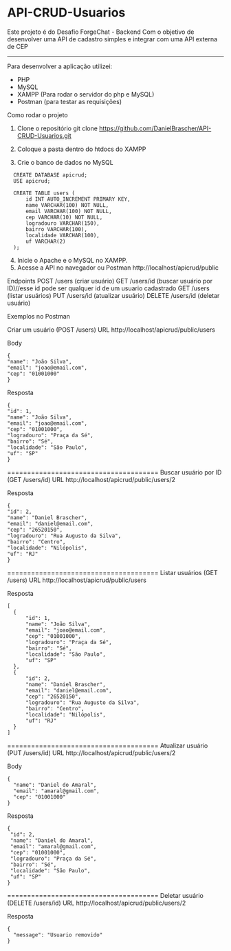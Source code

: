 # API-CRUD-Usuarios

Este projeto é do Desafio ForgeChat - Backend
Com o objetivo de desenvolver uma API de cadastro simples e integrar com uma API externa de CEP

-----------------------------------------------------------------------------------------------

Para desenvolver a aplicação utilizei:
- PHP
- MySQL
- XAMPP (Para rodar o servidor do php e MySQL)
- Postman (para testar as requisições)

Como rodar o projeto
1. Clone o repositório
   git clone https://github.com/DanielBrascher/API-CRUD-Usuarios.git
   
2. Coloque a pasta dentro do htdocs do XAMPP
3. Crie o banco de dados no MySQL
```   
  CREATE DATABASE apicrud;
  USE apicrud;

  CREATE TABLE users (
      id INT AUTO_INCREMENT PRIMARY KEY,
      name VARCHAR(100) NOT NULL,
      email VARCHAR(100) NOT NULL,
      cep VARCHAR(10) NOT NULL,
      logradouro VARCHAR(150),
      bairro VARCHAR(100),
      localidade VARCHAR(100),
      uf VARCHAR(2)
  );
```
4. Inicie o Apache e o MySQL no XAMPP.
5. Acesse a API no navegador ou Postman
   http://localhost/apicrud/public

Endpoints
  POST /users (criar usuário)
  GET /users/id (buscar usuário por ID)//esse id pode ser qualquer id de um usuario cadastrado
  GET /users (listar usuários)
  PUT /users/id (atualizar usuário) 
  DELETE /users/id (deletar usuário)

Exemplos no Postman

  Criar um usuário (POST /users)
  URL 
  http://localhost/apicrud/public/users

  Body 
  ```
  {
  "name": "João Silva",
  "email": "joao@email.com",
  "cep": "01001000"
  }
   ```

  Resposta
  ```
  {
  "id": 1,
  "name": "João Silva",
  "email": "joao@email.com",
  "cep": "01001000",
  "logradouro": "Praça da Sé",
  "bairro": "Sé",
  "localidade": "São Paulo",
  "uf": "SP"
  }
   ```
  
  ======================================
  Buscar usuário por ID (GET /users/id)
  URL 
  http://localhost/apicrud/public/users/2

  Resposta
  ```
  {
  "id": 2,
  "name": "Daniel Brascher",
  "email": "daniel@email.com",
  "cep": "26520150",
  "logradouro": "Rua Augusto da Silva",
  "bairro": "Centro",
  "localidade": "Nilópolis",
  "uf": "RJ"
  }
   ```

  ======================================
  Listar usuários (GET /users)
  URL
  http://localhost/apicrud/public/users

  Resposta
  ```
  [
    {
        "id": 1,
        "name": "João Silva",
        "email": "joao@email.com",
        "cep": "01001000",
        "logradouro": "Praça da Sé",
        "bairro": "Sé",
        "localidade": "São Paulo",
        "uf": "SP"
    },
    {
        "id": 2,
        "name": "Daniel Brascher",
        "email": "daniel@email.com",
        "cep": "26520150",
        "logradouro": "Rua Augusto da Silva",
        "bairro": "Centro",
        "localidade": "Nilópolis",
        "uf": "RJ"
    }
  ]
  ```
  ======================================
  Atualizar usuário (PUT /users/id)
  URL
  http://localhost/apicrud/public/users/2

  Body
  ```
  {
    "name": "Daniel do Amaral",
    "email": "amaral@gmail.com",
    "cep": "01001000"
  }
   ```

  Resposta
   ```
  {
    "id": 2,
    "name": "Daniel do Amaral",
    "email": "amaral@gmail.com",
    "cep": "01001000",
    "logradouro": "Praça da Sé",
    "bairro": "Sé",
    "localidade": "São Paulo",
    "uf": "SP"
  }
   ```
  ======================================
  Deletar usuário (DELETE /users/id)
  URL
  http://localhost/apicrud/public/users/2

  Resposta
  ```
  {
    "message": "Usuario removido"
  }
   ```










